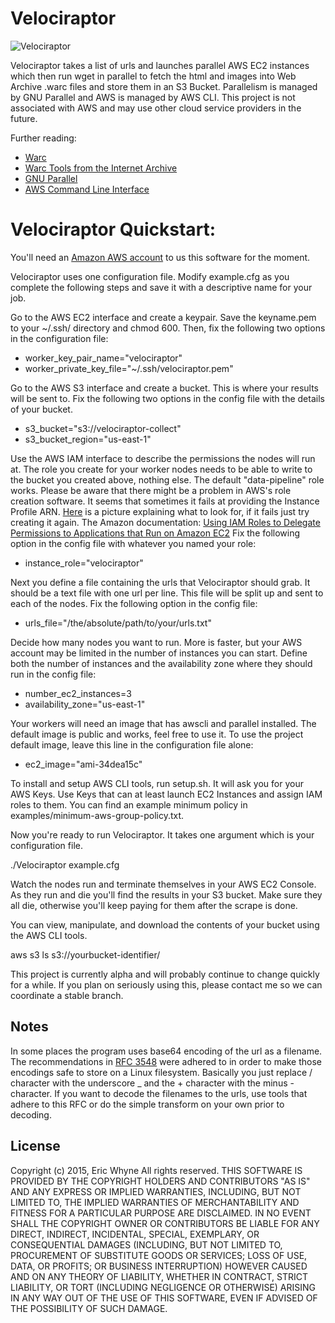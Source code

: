 # Velociraptor
![Velociraptor](http://upload.wikimedia.org/wikipedia/commons/c/cd/Velociraptor_dinoguy2.jpg)

Velociraptor takes a list of urls and launches parallel AWS EC2 instances which then run wget in parallel to fetch the html and images into Web Archive .warc files and store them in an S3 Bucket.
Parallelism is managed by GNU Parallel and AWS is managed by AWS CLI. This project is not associated with AWS and may use other cloud service providers in the future.

Further reading:
* [Warc](http://en.wikipedia.org/wiki/Web_ARChive)
* [Warc Tools from the Internet Archive](https://github.com/internetarchive/warc)
* [GNU Parallel](http://www.gnu.org/software/parallel/)
* [AWS Command Line Interface](http://aws.amazon.com/cli/)

# Velociraptor Quickstart:

You'll need an [Amazon AWS account](http://aws.amazon.com/) to us this software for the moment.

Velociraptor uses one configuration file. Modify example.cfg as you complete the following steps and save it with a descriptive name for your job.

Go to the AWS EC2 interface and create a keypair. Save the keyname.pem to your ~/.ssh/ directory and chmod 600.
Then, fix the following two options in the configuration file:
* worker_key_pair_name="velociraptor"
* worker_private_key_file="~/.ssh/velociraptor.pem"

Go to the AWS S3 interface and create a bucket. This is where your results will be sent to. Fix the following two options in the config file with the details of your bucket.
* s3_bucket="s3://velociraptor-collect"
* s3_bucket_region="us-east-1"

Use the AWS IAM interface to describe the permissions the nodes will run at. The role you create for your worker
nodes needs to be able to write to the bucket you created above, nothing else. The default "data-pipeline" role works.
Please be aware that there might be a problem in AWS's role creation software. It seems that sometimes it fails at providing the Instance Profile ARN.
[Here](https://raw.githubusercontent.com/ericwhyne/Velociraptor/master/examples/awsarnproblem.png) is a picture explaining what to look for, if it fails just try creating it again.
The Amazon documentation: [Using IAM Roles to Delegate Permissions to Applications that Run on Amazon EC2](http://docs.aws.amazon.com/IAM/latest/UserGuide/roles-usingrole-ec2instance.html)
Fix the following option in the config file with whatever you named  your role:
* instance_role="velociraptor"

Next you define a file containing the urls that Velociraptor should grab. It should be a text file with one url per line.
This file will be split up and sent to each of the nodes. Fix the following option in the config file:
* urls_file="/the/absolute/path/to/your/urls.txt"

Decide how many nodes you want to run. More is faster, but your AWS account may be limited in the number of instances you can start.
Define both the number of instances and the availability zone where they should run in the config file:
* number_ec2_instances=3
* availability_zone="us-east-1"

Your workers will need an image that has awscli and parallel installed. The default image is public and works, feel free to use it.
To use the project default image, leave this line in the configuration file alone:
* ec2_image="ami-34dea15c"

To install and setup AWS CLI tools, run setup.sh. It will ask you for your AWS Keys. Use Keys that can at least launch EC2 Instances and assign IAM roles to them.
You can find an example minimum policy in examples/minimum-aws-group-policy.txt.

Now you're ready to run Velociraptor. It takes one argument which is your configuration file.

./Velociraptor example.cfg

Watch the nodes run and terminate themselves in your AWS EC2 Console. As they run and die you'll find the results in your S3 bucket.
Make sure they all die, otherwise you'll keep paying for them after the scrape is done.

You can view, manipulate, and download the contents of your bucket using the AWS CLI tools.

aws s3 ls s3://yourbucket-identifier/

This project is currently alpha and will probably continue to change quickly for a while.
If you plan on seriously using this, please contact me so we can coordinate a stable branch.

## Notes

In some places the program uses base64 encoding of the url as a filename. The recommendations in [RFC 3548](https://tools.ietf.org/html/rfc3548) were adhered to in order to make those encodings safe to
store on a Linux filesystem. Basically you just replace / character with the underscore _ and the + character with the minus - character. If you want to decode the filenames to the
urls, use tools that adhere to this RFC or do the simple transform on your own prior to decoding.

## License

Copyright (c) 2015, Eric Whyne
All rights reserved.
THIS SOFTWARE IS PROVIDED BY THE COPYRIGHT HOLDERS AND CONTRIBUTORS "AS IS" AND
ANY EXPRESS OR IMPLIED WARRANTIES, INCLUDING, BUT NOT LIMITED TO, THE IMPLIED
WARRANTIES OF MERCHANTABILITY AND FITNESS FOR A PARTICULAR PURPOSE ARE
DISCLAIMED. IN NO EVENT SHALL THE COPYRIGHT OWNER OR CONTRIBUTORS BE LIABLE FOR
ANY DIRECT, INDIRECT, INCIDENTAL, SPECIAL, EXEMPLARY, OR CONSEQUENTIAL DAMAGES
(INCLUDING, BUT NOT LIMITED TO, PROCUREMENT OF SUBSTITUTE GOODS OR SERVICES;
  LOSS OF USE, DATA, OR PROFITS; OR BUSINESS INTERRUPTION) HOWEVER CAUSED AND
  ON ANY THEORY OF LIABILITY, WHETHER IN CONTRACT, STRICT LIABILITY, OR TORT
  (INCLUDING NEGLIGENCE OR OTHERWISE) ARISING IN ANY WAY OUT OF THE USE OF THIS
  SOFTWARE, EVEN IF ADVISED OF THE POSSIBILITY OF SUCH DAMAGE.
